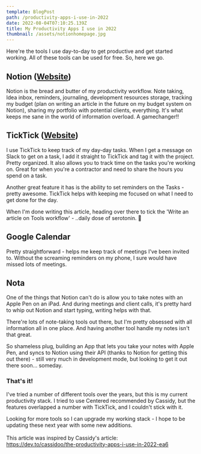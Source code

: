 ```yaml
---
template: BlogPost
path: /productivity-apps-i-use-in-2022
date: 2022-08-04T07:10:25.139Z
title: My Productivity Apps I use in 2022
thumbnail: /assets/notionhomepage.jpg
---
```

<!--StartFragment-->

Here're the tools I use day-to-day to get productive and get started working. All of these tools can be used for free. So, here we go. 

## Notion ([Website](https://www.notion.so/))

Notion is the bread and butter of my productivity workflow. Note taking, Idea inbox, reminders, journaling, development resources storage, tracking my budget (plan on writing an article in the future on my budget system on Notion), sharing my portfolio with potential clients, everything. It's what keeps me sane in the world of information overload. A gamechanger!!

## TickTick ([Website](https://ticktick.com/))

I use TickTick to keep track of my day-day tasks. When I get a message on Slack to get on a task, I add it straight to TickTick and tag it with the project. Pretty organized. It also allows you to track time on the tasks you're working on. Great for when you're a contractor and need to share the hours you spend on a task. 

Another great feature it has is the ability to set reminders on the Tasks - pretty awesome. TickTick helps with keeping me focused on what I need to get done for the day. 

When I'm done writing this article, heading over there to tick the 'Write an article on Tools workflow' - ..daily dose of serotonin. 🤗

## Google Calendar

Pretty straightforward - helps me keep track of meetings I've been invited to. Without the screaming reminders on my phone, I sure would have missed lots of meetings. 

## Nota

One of the things that Notion can't do is allow you to take notes with an Apple Pen on an iPad. And during meetings and client calls, it's pretty hard to whip out Notion and start typing, writing helps with that. 

There're lots of note-taking tools out there, but I'm pretty obsessed with all information all in one place. And having another tool handle my notes isn't that great. 

So shameless plug, building an App that lets you take your notes with Apple Pen, and syncs to Notion using their API (thanks to Notion for getting this out there) - still very much in development mode, but looking to get it out there soon... someday. 

### That's it!

I've tried a number of different tools over the years, but this is my current productivity stack. I tried to use Centered recommended by Cassidy, but the features overlapped a number with TickTick, and I couldn't stick with it. 

Looking for more tools so I can upgrade my working stack - I hope to be updating these next year with some new additions. \
\
This article was inspired by Cassidy's article:\
https://dev.to/cassidoo/the-productivity-apps-i-use-in-2022-ea6

<!--EndFragment-->